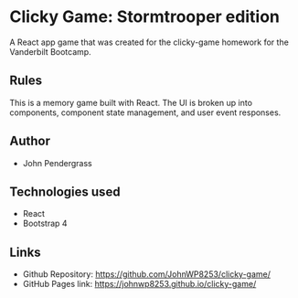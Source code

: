 # Clicky Game: Stormtrooper edition
A React app game that was created for the clicky-game homework for the Vanderbilt Bootcamp.

## Rules
This is a memory game built with React. The UI is broken up into components, component state management, and user event responses.

## Author
* John Pendergrass

## Technologies used
* React
* Bootstrap 4

## Links
* Github Repository: https://github.com/JohnWP8253/clicky-game/
* GitHub Pages link: https://johnwp8253.github.io/clicky-game/



